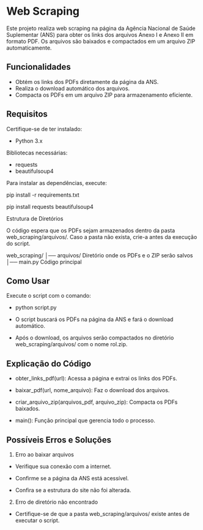 # Web Scraping

Este projeto realiza web scraping na página da Agência Nacional de Saúde Suplementar (ANS) para obter os links dos arquivos Anexo I e Anexo II em formato PDF. Os arquivos são baixados e compactados em um arquivo ZIP automaticamente.

## Funcionalidades

- Obtém os links dos PDFs diretamente da página da ANS.
- Realiza o download automático dos arquivos.
- Compacta os PDFs em um arquivo ZIP para armazenamento eficiente.

## Requisitos

Certifique-se de ter instalado:

- Python 3.x

Bibliotecas necessárias:
- requests 
- beautifulsoup4

Para instalar as dependências, execute:

pip install -r requirements.txt

pip install requests beautifulsoup4

Estrutura de Diretórios

O código espera que os PDFs sejam armazenados dentro da pasta web_scraping/arquivos/. Caso a pasta não exista, crie-a antes da execução do script.

web_scraping/
│── arquivos/   Diretório onde os PDFs e o ZIP serão salvos
│── main.py   Código principal

## Como Usar

Execute o script com o comando:

- python script.py

- O script buscará os PDFs na página da ANS e fará o download automático.

- Após o download, os arquivos serão compactados no diretório web_scraping/arquivos/ com o nome rol.zip.

## Explicação do Código

- obter_links_pdf(url): Acessa a página e extrai os links dos PDFs.

- baixar_pdf(url, nome_arquivo): Faz o download dos arquivos.

- criar_arquivo_zip(arquivos_pdf, arquivo_zip): Compacta os PDFs baixados.

- main(): Função principal que gerencia todo o processo.

## Possíveis Erros e Soluções

1. Erro ao baixar arquivos

- Verifique sua conexão com a internet.

- Confirme se a página da ANS está acessível.

- Confira se a estrutura do site não foi alterada.

2. Erro de diretório não encontrado

- Certifique-se de que a pasta web_scraping/arquivos/ existe antes de executar o script.
